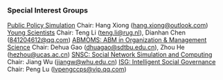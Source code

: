 ### Special Interest Groups

[Public Policy Simulation](/SIG/publicpolicysimulation) Chair: Hang Xiong (hang.xiong@outlook.com)
[Young Scientists](/SIG/youngscientists) Chair: Teng Li (teng.li@rug.nl), Dianhan Chen (841204612@qq.com)
[ABMOMS: ABM in Organization & Management Science](/SIG/ABMOMS) Chair: Dehua Gao (dhuagao@sdtbu.edu.cn), Zhou He (hezhou@ucas.ac.cn)
[SNSC: Social Network Simulation and Computing](/SIG/SNSC) Chair: Jiang Wu (jiangw@whu.edu.cn)
[ISG: Intelligent Social Governance](/SIG/ISG) Chair: Peng Lu (lvpengccps@vip.qq.com)

